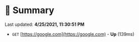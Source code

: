 # 📖 Summary
Last updated: **4/25/2021, 11:30:51 PM**

- `GET` [https://google.com](https://google.com) - **Up** (139ms)
